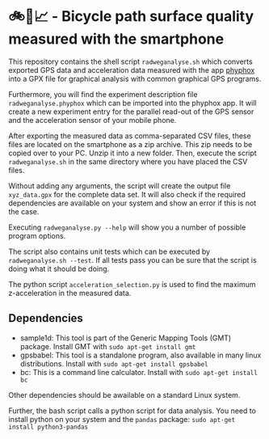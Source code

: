 # 🚲📱📈 - Bicycle path surface quality measured with the smartphone

This repository contains the shell script `radweganalyse.sh` which converts exported
GPS data and acceleration data measured with the app [phyphox](https://phyphox.org/)
into a GPX file for graphical analysis with common graphical GPS programs.

Furthermore, you will find the experiment description file `radweganalyse.phyphox` which
can be imported into the phyphox app. It will create a new experiment entry for the parallel
read-out of the GPS sensor and the acceleration sensor of your mobile phone.

After exporting the measured data as comma-separated CSV files, these files are located on the
smartphone as a zip archive. This zip needs to be copied over to your PC. Unzip it into
a new folder. Then, execute the script `radweganalyse.sh` in the same directory where you
have placed the CSV files.

Without adding any arguments, the script will create the output file `xyz_data.gpx` for
the complete data set. It will also check if the required dependencies are available
on your system and show an error if this is not the case.

Executing `radweganalyse.py --help` will show you a number of possible program options.

The script also contains unit tests which can be executed by `radweganalyse.sh --test`. If all
tests pass you can be sure that the script is doing what it should be doing.

The python script `acceleration_selection.py` is used to find the maximum z-acceleration
in the measured data.

## Dependencies  

- sample1d: This tool is part of the Generic Mapping Tools (GMT) package. Install GMT with `sudo apt-get install gmt`
- gpsbabel: This tool is a standalone program, also available in many linux distributions. Install with `sudo apt-get install gpsbabel`
- bc: This is a command line calculator. Install with `sudo apt-get install bc`

Other dependencies should be awailable on a standard Linux system.

Further, the bash script calls a python script for data analysis. You need to install python on your system and the `pandas` package: `sudo apt-get install python3-pandas`
